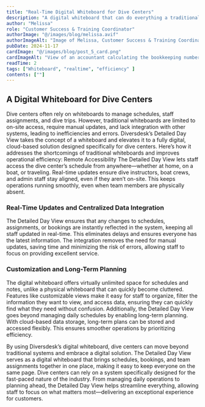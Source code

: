 ```yaml
---
title: "Real-Time Digital Whiteboard for Dive Centers"
description: "A digital whiteboard that can do everything a traditional whiteboard can, and more.."
author: "Melissa"
role: "Customer Success & Training Coordinator"
authorImage: "@/images/blog/melissa.avif"
authorImageAlt: "Image of Melissa, Customer Success & Training Coordinator"
pubDate: 2024-11-17
cardImage: "@/images/blog/post_5_card.png"
cardImageAlt: "View of an accountant calculating the bookkeeping numbers"
readTime: 2
tags: ["Whiteboard", "realtime", "efficiency" ]
contents: [""]
---
```


## A Digital Whiteboard for Dive Centers

Dive centers often rely on whiteboards to manage schedules, staff assignments, and dive trips. However, traditional whiteboards are limited to on-site access, require manual updates, and lack integration with other systems, leading to inefficiencies and errors.
Diversdesk’s Detailed Day View takes the concept of a whiteboard and elevates it to a fully digital, cloud-based solution designed specifically for dive centers. Here’s how it addresses the shortcomings of traditional whiteboards and improves operational efficiency:
Remote Accessibility
The Detailed Day View lets staff access the dive center’s schedule from anywhere—whether at home, on a boat, or traveling. Real-time updates ensure dive instructors, boat crews, and admin staff stay aligned, even if they aren’t on-site. This keeps operations running smoothly, even when team members are physically absent.

### Real-Time Updates and Centralized Data Integration
The Detailed Day View ensures that any changes to schedules, assignments, or bookings are instantly reflected in the system, keeping all staff updated in real-time. This eliminates delays and ensures everyone has the latest information. The integration removes the need for manual updates, saving time and minimizing the risk of errors, allowing staff to focus on providing excellent service.

### Customization and Long-Term Planning
The digital whiteboard offers virtually unlimited space for schedules and notes, unlike a physical whiteboard that can quickly become cluttered. Features like customizable views make it easy for staff to organize, filter the information they want to view, and access data, ensuring they can quickly find what they need without confusion. Additionally, the Detailed Day View goes beyond managing daily schedules by enabling long-term planning. With cloud-based data storage, long-term plans can be stored and accessed flexibly. This ensures smoother operations by prioritizing efficiency.

By using Diversdesk’s digital whiteboard, dive centers can move beyond traditional systems and embrace a digital solution. The Detailed Day View serves as a digital whiteboard that brings schedules, bookings, and team assignments together in one place, making it easy to keep everyone on the same page.
Dive centers can rely on a system specifically designed for the fast-paced nature of the industry. From managing daily operations to planning ahead, the Detailed Day View helps streamline everything, allowing staff to focus on what matters most—delivering an exceptional experience for customers.
